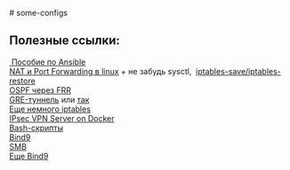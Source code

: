  
 ​#​ ​some-configs
 ​<h2>Полезные ссылки:</h2>
​ <a href="https://habr.com/ru/post/305400/"> Пособие по Ansible</a><br> 
 ​<a href="https://winitpro.ru/index.php/2019/08/13/nastrojka-internet-shlyuza-s-nat-i-port-forward-linux/">NAT и Port Forwarding в linux</a> + не забудь sysctl, 
<a href="https://www.cyberciti.biz/faq/how-to-save-iptables-firewall-rules-permanently-on-linux/">iptables-save/iptables-restore</a><br> 
 ​<a href="https://docs.frrouting.org/en/latest/ospfd.html">OSPF через FRR</a><br> 
 ​<a href="https://vps-community.ru/linux-guides/33-nastrojka-linux-dlja-tunnelja-gre.html">GRE-туннель</a> или <a href="https://disnetern.ru/config-gre-tunnel-debian-linux-freebsd/">так</a><br> 
 ​<a href="https://www.ibm.com/docs/en/linux-on-systems?topic=tests-firewall-iptables-rules">Еще немного iptables</a><br> 
 ​<a href="https://hub.docker.com/r/hwdsl2/ipsec-vpn-server/">IPsec VPN Server on Docker</a><br> 
 ​<a href="https://habr.com/ru/company/ruvds/blog/325522/">Bash-скрипты</a><br> 
 ​<a href="https://k.psu.ru/wiki/BIND9_(%D0%BC%D0%B5%D1%82%D0%BE%D0%B4%D0%B8%D1%87%D0%B5%D1%81%D0%BA%D0%BE%D0%B5_%D0%BF%D0%BE%D1%81%D0%BE%D0%B1%D0%B8%D0%B5)">Bind9</a><br> 
 ​<a href="https://serverspace.ru/support/help/configuring-samba/">SMB</a><br> 
 ​<a href=https://habr.com/ru/post/137587/>Еще Bind9</a>
